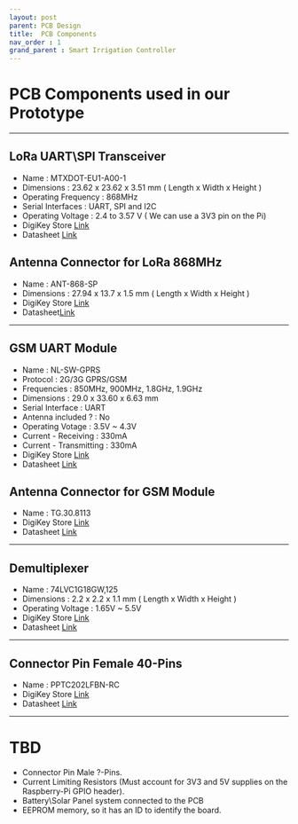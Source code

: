 ```yaml
---
layout: post
parent: PCB Design
title:  PCB Components
nav_order : 1
grand_parent : Smart Irrigation Controller
---
```


# PCB Components used in our Prototype

---

## LoRa UART\SPI Transceiver 

- Name : MTXDOT-EU1-A00-1
- Dimensions : 23.62 x 23.62 x 3.51 mm ( Length x Width x Height )
- Operating Frequency : 868MHz
- Serial Interfaces : UART, SPI and I2C
- Operating Voltage : 2.4 to 3.57 V ( We can use a 3V3 pin on the Pi)
- DigiKey Store [Link](https://www.digikey.com/product-detail/en/multi-tech-systems-inc/MTXDOT-EU1-A00-1/591-1292-ND/6237035)
- Datasheet [Link](https://www.multitech.com/documents/publications/manuals/s000645.pdf)

## Antenna Connector for LoRa 868MHz

- Name : ANT-868-SP
- Dimensions :  27.94 x 13.7 x 1.5 mm ( Length x Width x Height )
- DigiKey Store [Link](https://www.digikey.com/product-detail/en/linx-technologies-inc/ANT-868-SP/ANT-868-SP-ND/340128)
- Datasheet[Link](https://linxtechnologies.com/wp/wp-content/uploads/ant-868-sp.pdf)

---

## GSM UART Module

- Name : NL-SW-GPRS
- Protocol : 2G/3G GPRS/GSM
- Frequencies : 850MHz, 900MHz, 1.8GHz, 1.9GHz 
- Dimensions : 29.0 x 33.60 x 6.63 mm
- Serial Interface : UART
- Antenna included ? : No
- Operating Votage : 3.5V ~ 4.3V 
- Current - Receiving : 330mA 
- Current - Transmitting : 330mA 
- DigiKey Store [Link](https://www.digikey.com/product-detail/en/nimbelink-llc/NL-SW-GPRS/1477-1003-ND/4573470)
- Datasheet [Link](https://nimbelink.com/Documentation/Skywire/2G_GPRS/30007_NL-SW-GPRS_Datasheet.pdf)

## Antenna Connector for GSM Module

- Name : TG.30.8113 
- DigiKey Store [Link](https://www.digikey.com/product-detail/en/taoglas-limited/TG.30.8113/931-1213-ND/3724547)
- Datasheet [Link](https://cdn.taoglas.com/datasheets/TG.30.8113.pdf)

---

## Demultiplexer

- Name : 74LVC1G18GW,125
- Dimensions : 2.2 x 2.2 x 1.1 mm ( Length x Width x Height )
- Operating Voltage : 1.65V ~ 5.5V 
- DigiKey Store [Link](https://www.digikey.com/product-detail/en/nexperia-usa-inc/74LVC1G18GW-125/1727-6071-1-ND/2753907)
- Datasheet [Link](https://assets.nexperia.com/documents/data-sheet/74LVC1G18.pdf)

---

## Connector Pin Female 40-Pins

- Name : PPTC202LFBN-RC 
- DigiKey Store [Link](https://www.digikey.com/product-detail/en/sullins-connector-solutions/PPTC202LFBN-RC/S6104-ND/807240)
- Datasheet [Link](https://media.digikey.com/pdf/Data%20Sheets/Sullins%20PDFs/Female_Headers.100_DS.pdf)

---

# TBD

- Connector Pin Male ?-Pins.
- Current Limiting Resistors (Must account for 3V3 and 5V supplies on the Raspberry-Pi GPIO header).
- Battery\Solar Panel system connected to the PCB
- EEPROM memory, so it has an ID to identify the board.